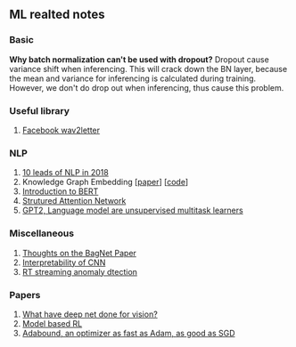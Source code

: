## ML realted notes

### Basic
**Why batch normalization can't be used with dropout?**
Dropout cause variance shift when inferencing. This will crack down the BN layer, because the mean and variance for inferencing is calculated during training.
However, we don't do drop out when inferencing, thus cause this problem.

### Useful library
1. [Facebook wav2letter](https://code.fb.com/ai-research/wav2letter/)

### NLP 
1. [10 leads of NLP in 2018](http://ruder.io/10-exciting-ideas-of-2018-in-nlp/)
2. Knowledge Graph Embedding \[[paper](https://arxiv.org/pdf/1811.04588.pdf)\] \[[code](https://github.com/davidlvxin/TransC)\]
3. [Introduction to BERT](http://bangqu.com/hiA591.html)
4. [Strutured Attention Network](https://arxiv.org/abs/1702.00887)
5. [GPT2, Language model are unsupervised multitask learners](https://openai.com/blog/better-language-models/)

### Miscellaneous
1. [Thoughts on the BagNet Paper](https://blog.evjang.com/2019/02/bagnet.html)
2. [Interpretability of CNN](https://zhuanlan.zhihu.com/p/30074544)
3. [RT streaming anomaly dtection](https://towardsdatascience.com/real-time-streaming-and-anomaly-detection-pipeline-on-aws-cbd0bef6f20e)

### Papers
1. [What have deep net done for vision?](https://arxiv.org/pdf/1805.04025.pdf)
2. [Model based RL](https://medium.com/syncedreview/google-brain-simple-complete-model-based-reinforcement-learning-for-atari-b350a960921c)
3. [Adabound, an optimizer as fast as Adam, as good as SGD](https://github.com/Luolc/AdaBound)
